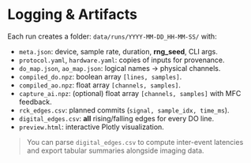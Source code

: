 # Logging & Artifacts

Each run creates a folder: `data/runs/YYYY-MM-DD_HH-MM-SS/` with:

- `meta.json`: device, sample rate, duration, **rng_seed**, CLI args.
- `protocol.yaml`, `hardware.yaml`: copies of inputs for provenance.
- `do_map.json`, `ao_map.json`: logical names → physical channels.
- `compiled_do.npz`: boolean array `[lines, samples]`.
- `compiled_ao.npz`: float array `[channels, samples]`.
- `capture_ai.npz`: (optional) float array `[channels, samples]` with MFC feedback.
- `rck_edges.csv`: planned commits (`signal, sample_idx, time_ms`).
- `digital_edges.csv`: **all** rising/falling edges for every DO line.
- `preview.html`: interactive Plotly visualization.

> You can parse `digital_edges.csv` to compute inter-event latencies and export tabular summaries alongside imaging data.
